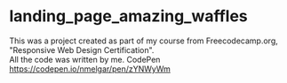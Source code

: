 # landing_page_amazing_waffles
This was a project created as part of my course from Freecodecamp.org, "Responsive Web Design Certification".<br>
All the code was written by me.
CodePen https://codepen.io/nmelgar/pen/zYNWyWm
